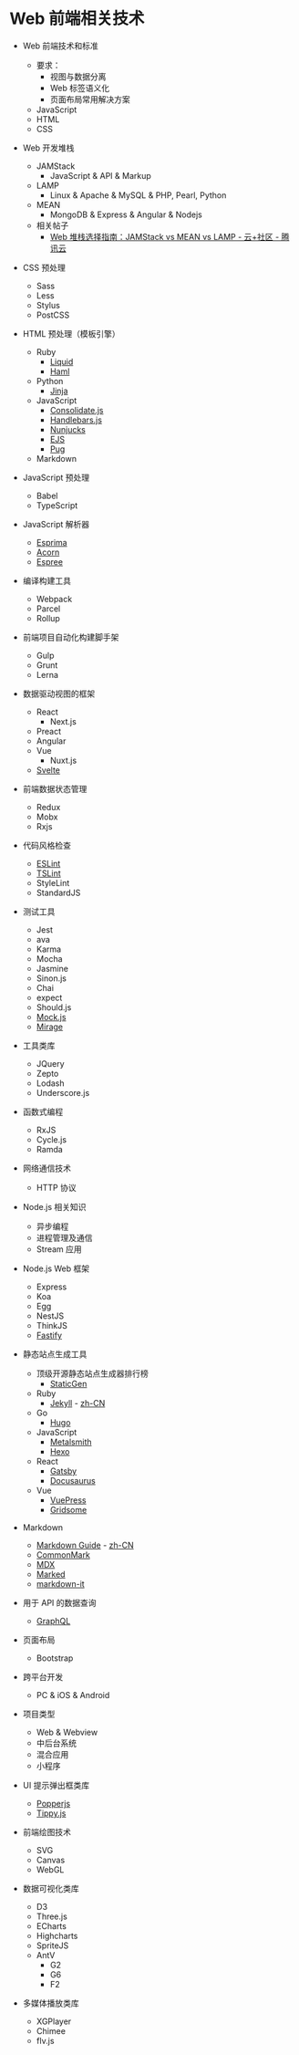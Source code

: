 # Web 前端相关技术

- Web 前端技术和标准
  - 要求：
    - 视图与数据分离
    - Web 标签语义化
    - 页面布局常用解决方案
  - JavaScript
  - HTML
  - CSS

- Web 开发堆栈
  - JAMStack
    - JavaScript & API & Markup
  - LAMP
    - Linux & Apache & MySQL & PHP, Pearl, Python
  - MEAN
    - MongoDB & Express & Angular & Nodejs
  - 相关帖子
    - [Web 堆栈选择指南：JAMStack vs MEAN vs LAMP - 云+社区 - 腾讯云](https://cloud.tencent.com/developer/news/460837)

- CSS 预处理
  - Sass
  - Less
  - Stylus
  - PostCSS

- HTML 预处理（模板引擎）
  - Ruby
    - [Liquid](https://github.com/Shopify/liquid)
    - [Haml](http://haml.info/)
  - Python
    - [Jinja](https://github.com/pallets/jinja)
  - JavaScript
    - [Consolidate.js](https://github.com/tj/consolidate.js)
    - [Handlebars.js](https://github.com/wycats/handlebars.js)
    - [Nunjucks](https://github.com/mozilla/nunjucks)
    - [EJS](https://github.com/mde/ejs)
    - [Pug](https://github.com/pugjs/pug)
  - Markdown

- JavaScript 预处理
  - Babel
  - TypeScript

- JavaScript 解析器
  - [Esprima](https://github.com/jquery/esprima)
  - [Acorn](https://github.com/acornjs/acorn)
  - [Espree](https://github.com/eslint/espree)

- 编译构建工具
  - Webpack
  - Parcel
  - Rollup

- 前端项目自动化构建脚手架
  - Gulp
  - Grunt
  - Lerna

- 数据驱动视图的框架
  - React
    - Next.js
  - Preact
  - Angular
  - Vue
    - Nuxt.js
  - [Svelte](https://github.com/sveltejs/svelte)

- 前端数据状态管理
  - Redux
  - Mobx
  - Rxjs

- 代码风格检查
  - [ESLint](https://github.com/eslint/eslint)
  - [TSLint](https://github.com/palantir/tslint)
  - StyleLint
  - StandardJS

- 测试工具
  - Jest
  - ava
  - Karma
  - Mocha
  - Jasmine
  - Sinon.js
  - Chai
  - expect
  - Should.js
  - [Mock.js](http://mockjs.com/)
  - [Mirage](https://github.com/miragejs/miragejs)

- 工具类库
  - JQuery
  - Zepto
  - Lodash
  - Underscore.js

- 函数式编程
  - RxJS
  - Cycle.js
  - Ramda

- 网络通信技术
  - HTTP 协议

- Node.js 相关知识
  - 异步编程
  - 进程管理及通信
  - Stream 应用

- Node.js Web 框架
  - Express
  - Koa
  - Egg
  - NestJS
  - ThinkJS
  - [Fastify](https://github.com/fastify/fastify)

- 静态站点生成工具
  - 顶级开源静态站点生成器排行榜
    - [StaticGen](https://www.staticgen.com/)
  - Ruby
    - [Jekyll](https://github.com/jekyll/jekyll) - [zh-CN](https://www.jekyll.com.cn/)
  - Go
    - [Hugo](https://github.com/gohugoio/hugo)
  - JavaScript
    - [Metalsmith](https://github.com/segmentio/metalsmith)
    - [Hexo](https://github.com/hexojs/hexo)
  - React
    - [Gatsby](https://github.com/gatsbyjs/gatsby)
    - [Docusaurus](https://github.com/facebook/docusaurus/)
  - Vue
    - [VuePress](https://github.com/vuejs/vuepress)
    - [Gridsome](https://github.com/gridsome/gridsome)

- Markdown
  - [Markdown Guide](https://github.com/mattcone/markdown-guide) - [zh-CN](https://markdown.bootcss.com/)
  - [CommonMark](https://commonmark.org/)
  - [MDX](https://github.com/mdx-js/mdx)
  - [Marked](https://github.com/markedjs/marked)
  - [markdown-it](https://github.com/markdown-it/markdown-it)

- 用于 API 的数据查询
  - [GraphQL](https://github.com/graphql)

- 页面布局
  - Bootstrap

- 跨平台开发
  - PC & iOS & Android

- 项目类型
  - Web & Webview
  - 中后台系统
  - 混合应用
  - 小程序


- UI 提示弹出框类库
  - [Popperjs](https://github.com/popperjs/popper-core)
  - [Tippy.js](https://github.com/atomiks/tippyjs)

- 前端绘图技术
  - SVG
  - Canvas
  - WebGL

- 数据可视化类库
  - D3
  - Three.js
  - ECharts
  - Highcharts
  - SpriteJS
  - AntV
    - G2
    - G6
    - F2

- 多媒体播放类库
  - XGPlayer
  - Chimee
  - flv.js

